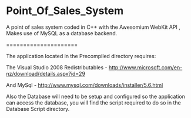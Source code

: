 Point_Of_Sales_System
=====================

A point of sales system coded in C++ with the Awesomium WebKit API , Makes use of MySQL as a database backend.

=====================

The application located in the Precompiled directory requires:

The Visual Studio 2008 Redistributables - http://www.microsoft.com/en-nz/download/details.aspx?id=29

And MySql - http://www.mysql.com/downloads/installer/5.6.html

Also the Database will need to be setup and configured so the application can access the database,
you will find the script required to do so in the Database Script directory.
